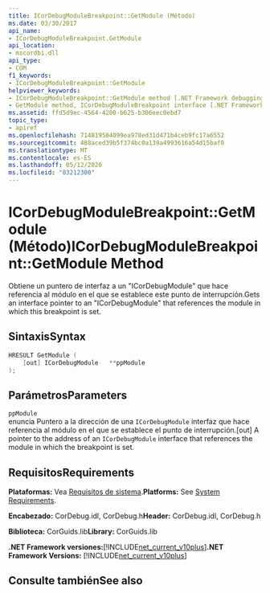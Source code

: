 ```yaml
---
title: ICorDebugModuleBreakpoint::GetModule (Método)
ms.date: 03/30/2017
api_name:
- ICorDebugModuleBreakpoint.GetModule
api_location:
- mscordbi.dll
api_type:
- COM
f1_keywords:
- ICorDebugModuleBreakpoint::GetModule
helpviewer_keywords:
- ICorDebugModuleBreakpoint::GetModule method [.NET Framework debugging]
- GetModule method, ICorDebugModuleBreakpoint interface [.NET Framework debugging]
ms.assetid: ffd5d9ec-4564-4200-b625-b306eec0ebd7
topic_type:
- apiref
ms.openlocfilehash: 714819504099ea978ed31d471b4ceb9fc17a6552
ms.sourcegitcommit: 488aced39b5f374bc0a139a4993616a54d15baf0
ms.translationtype: MT
ms.contentlocale: es-ES
ms.lasthandoff: 05/12/2020
ms.locfileid: "83212300"
---
```

# <a name="icordebugmodulebreakpointgetmodule-method"></a><span data-ttu-id="d08e0-102">ICorDebugModuleBreakpoint::GetModule (Método)</span><span class="sxs-lookup"><span data-stu-id="d08e0-102">ICorDebugModuleBreakpoint::GetModule Method</span></span>
<span data-ttu-id="d08e0-103">Obtiene un puntero de interfaz a un "ICorDebugModule" que hace referencia al módulo en el que se establece este punto de interrupción.</span><span class="sxs-lookup"><span data-stu-id="d08e0-103">Gets an interface pointer to an "ICorDebugModule" that references the module in which this breakpoint is set.</span></span>  
  
## <a name="syntax"></a><span data-ttu-id="d08e0-104">Sintaxis</span><span class="sxs-lookup"><span data-stu-id="d08e0-104">Syntax</span></span>  
  
```cpp  
HRESULT GetModule (  
    [out] ICorDebugModule   **ppModule  
);  
```  
  
## <a name="parameters"></a><span data-ttu-id="d08e0-105">Parámetros</span><span class="sxs-lookup"><span data-stu-id="d08e0-105">Parameters</span></span>  
 `ppModule`  
 <span data-ttu-id="d08e0-106">enuncia Puntero a la dirección de una `ICorDebugModule` interfaz que hace referencia al módulo en el que se establece el punto de interrupción.</span><span class="sxs-lookup"><span data-stu-id="d08e0-106">[out] A pointer to the address of an `ICorDebugModule` interface that references the module in which the breakpoint is set.</span></span>  
  
## <a name="requirements"></a><span data-ttu-id="d08e0-107">Requisitos</span><span class="sxs-lookup"><span data-stu-id="d08e0-107">Requirements</span></span>  
 <span data-ttu-id="d08e0-108">**Plataformas:** Vea [Requisitos de sistema](../../get-started/system-requirements.md).</span><span class="sxs-lookup"><span data-stu-id="d08e0-108">**Platforms:** See [System Requirements](../../get-started/system-requirements.md).</span></span>  
  
 <span data-ttu-id="d08e0-109">**Encabezado:** CorDebug.idl, CorDebug.h</span><span class="sxs-lookup"><span data-stu-id="d08e0-109">**Header:** CorDebug.idl, CorDebug.h</span></span>  
  
 <span data-ttu-id="d08e0-110">**Biblioteca:** CorGuids.lib</span><span class="sxs-lookup"><span data-stu-id="d08e0-110">**Library:** CorGuids.lib</span></span>  
  
 <span data-ttu-id="d08e0-111">**.NET Framework versiones:**[!INCLUDE[net_current_v10plus](../../../../includes/net-current-v10plus-md.md)]</span><span class="sxs-lookup"><span data-stu-id="d08e0-111">**.NET Framework Versions:** [!INCLUDE[net_current_v10plus](../../../../includes/net-current-v10plus-md.md)]</span></span>  
  
## <a name="see-also"></a><span data-ttu-id="d08e0-112">Consulte también</span><span class="sxs-lookup"><span data-stu-id="d08e0-112">See also</span></span>
